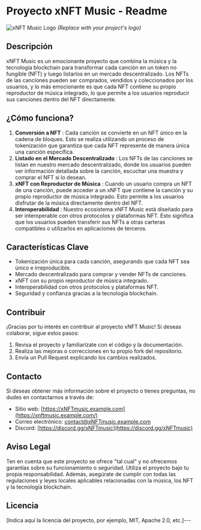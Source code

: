 # Proyecto xNFT Music - Readme

![xNFT Music Logo](https://cdn-icons-png.flaticon.com/512/9973/9973495.png)
_(Replace with your project's logo)_

## Descripción

xNFT Music es un emocionante proyecto que combina la música y la tecnología blockchain para transformar cada canción en un token no fungible (NFT) y luego listarlos en un mercado descentralizado. Los NFTs de las canciones pueden ser comprados, vendidos y coleccionados por los usuarios, y lo más emocionante es que cada NFT contiene su propio reproductor de música integrado, lo que permite a los usuarios reproducir sus canciones dentro del NFT directamente.

## ¿Cómo funciona?

1. **Conversión a NFT** : Cada canción se convierte en un NFT único en la cadena de bloques. Esto se realiza utilizando un proceso de tokenización que garantiza que cada NFT represente de manera única una canción específica.
2. **Listado en el Mercado Descentralizado** : Los NFTs de las canciones se listan en nuestro mercado descentralizado, donde los usuarios pueden ver información detallada sobre la canción, escuchar una muestra y comprar el NFT si lo desean.
3. **xNFT con Reproductor de Música** : Cuando un usuario compra un NFT de una canción, puede acceder a un xNFT que contiene la canción y su propio reproductor de música integrado. Esto permite a los usuarios disfrutar de la música directamente dentro del NFT.
4. **Interoperabilidad** : Nuestro ecosistema xNFT Music está diseñado para ser interoperable con otros protocolos y plataformas NFT. Esto significa que los usuarios pueden transferir sus NFTs a otras carteras compatibles o utilizarlos en aplicaciones de terceros.

## Características Clave

- Tokenización única para cada canción, asegurando que cada NFT sea único e irreproducible.
- Mercado descentralizado para comprar y vender NFTs de canciones.
- xNFT con su propio reproductor de música integrado.
- Interoperabilidad con otros protocolos y plataformas NFT.
- Seguridad y confianza gracias a la tecnología blockchain.

## Contribuir

¡Gracias por tu interés en contribuir al proyecto xNFT Music! Si deseas colaborar, sigue estos pasos:

1. Revisa el proyecto y familiarízate con el código y la documentación.
2. Realiza las mejoras o correcciones en tu propio fork del repositorio.
3. Envía un Pull Request explicando los cambios realizados.

## Contacto

Si deseas obtener más información sobre el proyecto o tienes preguntas, no dudes en contactarnos a través de:

- Sitio web: [https://xNFTmusic.example.com](https://xnftmusic.example.com/)
- Correo electrónico: [contact@xNFTmusic.example.com](mailto:contact@xNFTmusic.example.com)
- Discord: [https://discord.gg/xNFTmusic](https://discord.gg/xNFTmusic)

## Aviso Legal

Ten en cuenta que este proyecto se ofrece "tal cual" y no ofrecemos garantías sobre su funcionamiento o seguridad. Utiliza el proyecto bajo tu propia responsabilidad. Además, asegúrate de cumplir con todas las regulaciones y leyes locales aplicables relacionadas con la música, los NFT y la tecnología blockchain.

## Licencia

[Indica aquí la licencia del proyecto, por ejemplo, MIT, Apache 2.0, etc.]---
